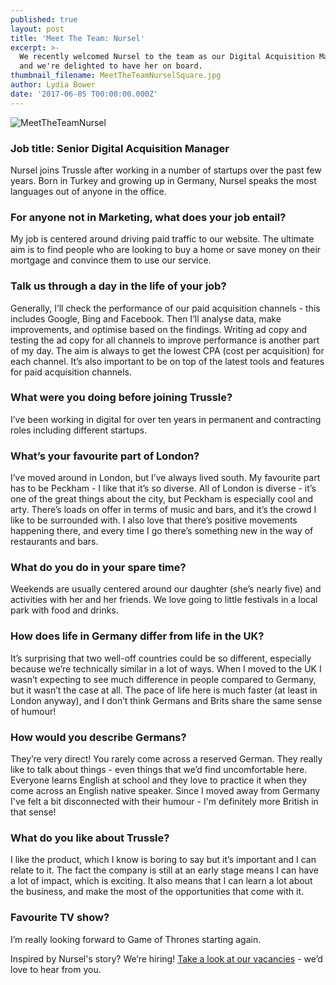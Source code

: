 ```yaml
---
published: true
layout: post
title: 'Meet The Team: Nursel'
excerpt: >-
  We recently welcomed Nursel to the team as our Digital Acquisition Manager,
  and we're delighted to have her on board.  
thumbnail_filename: MeetTheTeamNurselSquare.jpg
author: Lydia Bower
date: '2017-06-05 T00:00:00.000Z'
---
```

![MeetTheTeamNursel]({{site.baseurl}}/images/post_images/MeetTheTeamNursel.jpg)

### Job title: Senior Digital Acquisition Manager

Nursel joins Trussle after working in a number of startups over the past few years. Born in Turkey and growing up in Germany, Nursel speaks the most languages out of anyone in the office. 

### For anyone not in Marketing, what does your job entail?
My job is centered around driving paid traffic to our website. The ultimate aim is to find people who are looking to buy a home or save money on their mortgage and convince them to use our service.  

### Talk us through a day in the life of your job?
Generally, I’ll check the performance of our paid acquisition channels - this includes Google, Bing and Facebook. Then I’ll analyse data, make improvements, and optimise based on the findings. Writing ad copy and testing the ad copy for all channels to improve performance is another part of my day. The aim is always to get the lowest CPA (cost per acquisition) for each channel. It’s also important to be on top of the latest tools and features for paid acquisition channels. 

### What were you doing before joining Trussle?
I’ve been working in digital for over ten years in permanent and contracting roles including different startups. 

### What’s your favourite part of London?
I’ve moved around in London, but I’ve always lived south. My favourite part has to be Peckham - I like that it’s so diverse. All of London is diverse - it’s one of the great things about the city, but Peckham is especially cool and arty. There’s loads on offer in terms of music and bars, and it’s the crowd I like to be surrounded with. I also love that there’s positive movements happening there, and every time I go there’s something new in the way of restaurants and bars. 

### What do you do in your spare time?
Weekends are usually centered around our daughter (she’s nearly five) and activities with her and her friends. We love going to little festivals in a local park with food and drinks.

### How does life in Germany differ from life in the UK?
It’s surprising that two well-off countries could be so different, especially because we’re technically similar in a lot of ways. When I moved to the UK I wasn’t expecting to see much difference in people compared to Germany, but it wasn’t the case at all. The pace of life here is much faster (at least in London anyway), and I don’t think Germans and Brits share the same sense of humour!

### How would you describe Germans?
They’re very direct! You rarely come across a reserved German. They really like to talk about things - even things that we’d find uncomfortable here. Everyone learns English at school and they love to practice it when they come across an English native speaker. Since I moved away from Germany I've felt a bit disconnected with their humour - I'm definitely more British in that sense!

### What do you like about Trussle?
I like the product, which I know is boring to say but it’s important and I can relate to it. The fact the company is still at an early stage means I can have a lot of impact, which is exciting. It also means that I can learn a lot about the business, and make the most of the opportunities that come with it. 

### Favourite TV show?
I’m really looking forward to Game of Thrones starting again. 

Inspired by Nursel's story? We’re hiring! [Take a look at our vacancies](https://jobs.lever.co/trussle "Trussle vacancies") - we’d love to hear from you.











